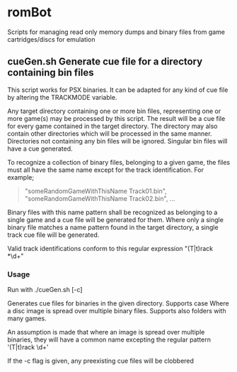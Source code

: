 # romBot
Scripts for managing read only memory dumps and binary files from game cartridges/discs for emulation

## cueGen.sh Generate cue file for a directory containing bin files

This script works for PSX binaries. It can be adapted for any kind of cue file by altering the TRACKMODE variable.

Any target directory containing one or more bin files, representing one or more game(s) may be processed by this script. The result will be a cue file for every game contained in the target directory. The directory may also contain other directories which will be processed in the same manner. Directories not containing any bin files will be ignored. Singular bin files will have a cue generated.

To recognize a collection of binary files, belonging to a given game, the files must all have the same name except for the track identification. For example;

> "someRandomGameWithThisName Track01.bin", "someRandomGameWithThisName Track02.bin", ...

Binary files with this name pattern shall be recognized as belonging to a single game and a cue file will be generated for them. Where only a single binary file matches a name pattern found in the target directory, a single track cue file will be generated. 

Valid track identifications conform to this regular expression "(T|t)rack *\d+"

### Usage
Run with ./cueGen.sh <directoryWithBinFiles> [-c] 

Generates cue files for binaries in the given directory. Supports case Where a disc image is spread
over multiple binary files. Supports also folders with many games.

An assumption is made that where an image is spread over multiple binaries, they will have a common 
name excepting the regular pattern '(T|t)rack \d+'

If the -c flag is given, any preexisting cue files will be clobbered
